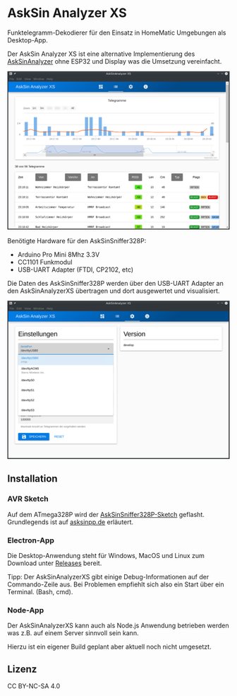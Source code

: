# AskSin Analyzer XS

Funktelegramm-Dekodierer für den Einsatz in HomeMatic Umgebungen als Desktop-App.

Der AskSin Analyzer XS ist eine alternative Implementierung des [AskSinAnalyzer](https://github.com/jp112sdl/AskSinAnalyzer) ohne ESP32 und Display was die Umsetzung vereinfacht.

![AskSinAnalyzerXS-TelegramList](./docs/AskSinAnalyzerXS-TelegramList.png)

Benötigte Hardware für den AskSinSniffer328P:
* Arduino Pro Mini 8Mhz 3.3V
* CC1101 Funkmodul
* USB-UART Adapter (FTDI, CP2102, etc)

Die Daten des AskSinSniffer328P werden über den USB-UART Adapter an den AskSinAnalyzerXS übertragen und dort ausgewertet und visualisiert.

![AskSinAnalyzerXS-Settings](./docs/AskSinAnalyzerXS-Settings.png)


## Installation

### AVR Sketch

Auf dem ATmega328P wird der [AskSinSniffer328P-Sketch](https://github.com/jp112sdl/AskSinAnalyzer/tree/master/AskSinSniffer328P) geflasht. Grundlegends ist auf [asksinpp.de](https://asksinpp.de/Grundlagen/) erläutert.

### Electron-App

Die Desktop-Anwendung steht für Windows, MacOS und Linux zum Download unter [Releases](https://github.com/psi-4ward/AskSinAnalyzerXS/releases) bereit.

Tipp: Der AskSinAnalyzerXS gibt einige Debug-Informationen auf der Commando-Zeile aus. Bei Problemen empfiehlt sich also ein Start über ein Terminal. (Bash, cmd).

### Node-App

Der AskSinAnalyzerXS kann auch als Node.js Anwendung betrieben werden was z.B. auf einem Server sinnvoll sein kann.

Hierzu ist ein eigener Build geplant aber aktuell noch nicht umgesetzt.


## Lizenz

CC BY-NC-SA 4.0
